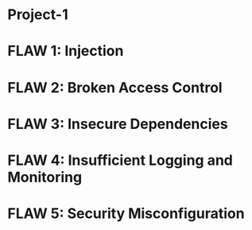 # Project-1


# FLAW 1: Injection

# FLAW 2: Broken Access Control

# FLAW 3: Insecure Dependencies

# FLAW 4: Insufficient Logging and Monitoring

# FLAW 5: Security Misconfiguration
